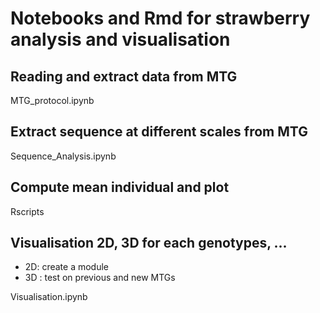 # Notebooks and Rmd for strawberry analysis and visualisation

## Reading and extract data from MTG

MTG_protocol.ipynb

## Extract sequence at different scales from MTG

Sequence_Analysis.ipynb

## Compute mean individual and plot

Rscripts

## Visualisation 2D, 3D for each genotypes, ...

* 2D: create a module
* 3D : test on previous and new MTGs

Visualisation.ipynb

